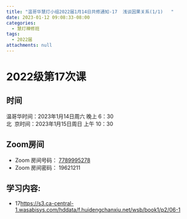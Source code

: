 ```yaml
---
title: "温哥华慧灯小组2022届1月14日共修通知-17  浅谈因果关系(1/1)   "
date: 2023-01-12 09:08:33-08:00
categories:
  - 慧灯禅修班
tags:
  - 2022届
attachments: null
---
```

# 2022级第17次课

## 时间

温哥华时间：2023年1月14日周六 晚上 6：30\
北  京时间：2023年1月15日周日 上午 10：30

## Zoom房间

* Zoom 房间号码： [7789995278](https://us02web.zoom.us/j/7789995278?pwd=VjZmbWJFY2k2K0E5RVB2cTNIQmhqUT09)
* Zoom 房间密码： 19621211

## 学习内容:

* 17<https://s3.ca-central-1.wasabisys.com/hddata/f.huidengchanxiu.net/wsb/book1/p2/06-1>